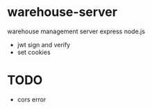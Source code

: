 # warehouse-server
warehouse management server express node.js

- jwt sign and verify
- set cookies

# TODO
- cors error
